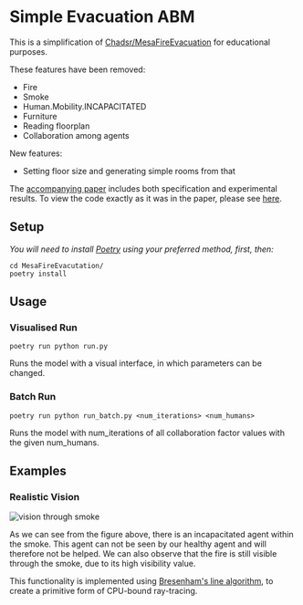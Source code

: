 # Simple Evacuation ABM

This is a simplification of [Chadsr/MesaFireEvacuation](https://github.com/Chadsr/MesaFireEvacuation) for educational purposes.

These features have been removed:

* Fire
* Smoke
* Human.Mobility.INCAPACITATED
* Furniture
* Reading floorplan
* Collaboration among agents

New features:

* Setting floor size and generating simple rooms from that

The [accompanying paper](./docs/Influence_of_Human_Behaviour_in_the_Evacuation_of_a_Burning_Building.pdf) includes both specification and experimental results. To view the code exactly as it was in the paper, please see [here](https://github.com/Chadsr/MesaFireEvacuation/tree/2597862708a57785b1cb67d4bf527e5896d30a7b).

## Setup
*You will need to install [Poetry](https://python-poetry.org/docs/) using your preferred method, first, then:*

```
cd MesaFireEvacutation/
poetry install
```

## Usage
### Visualised Run

```
poetry run python run.py
```

Runs the model with a visual interface, in which parameters can be changed.

### Batch Run

```
poetry run python run_batch.py <num_iterations> <num_humans>
```

Runs the model with num_iterations of all collaboration factor values with the given num_humans.

## Examples

### Realistic Vision

![vision through smoke](https://github.com/Chadsr/MesaFireEvacuation/blob/master/images/vision.png?raw=true)

As we can see from the figure above, there is an incapacitated agent within the smoke. This agent can not be seen by our healthy agent and will therefore not be helped. We can also observe that the fire is still visible through the smoke, due to its high visibility value.

This functionality is implemented using [Bresenham's line algorithm](https://en.wikipedia.org/wiki/Bresenham's_line_algorithm), to create a primitive form of CPU-bound ray-tracing.

